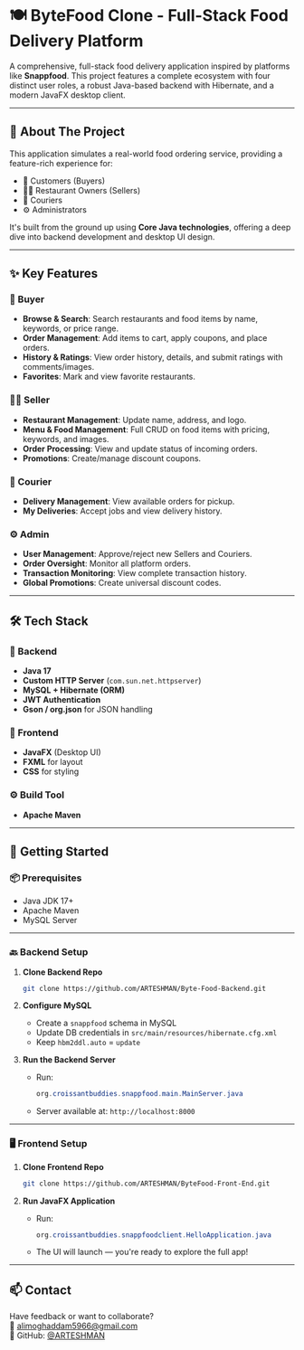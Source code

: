 # 🍽️ ByteFood Clone - Full-Stack Food Delivery Platform

A comprehensive, full-stack food delivery application inspired by platforms like **Snappfood**. This project features a complete ecosystem with four distinct user roles, a robust Java-based backend with Hibernate, and a modern JavaFX desktop client.

---

## 📖 About The Project

This application simulates a real-world food ordering service, providing a feature-rich experience for:
- 👤 Customers (Buyers)
- 👨‍🍳 Restaurant Owners (Sellers)
- 🛵 Couriers
- ⚙️ Administrators

It's built from the ground up using **Core Java technologies**, offering a deep dive into backend development and desktop UI design.

---

## ✨ Key Features

### 👤 Buyer
- **Browse & Search**: Search restaurants and food items by name, keywords, or price range.
- **Order Management**: Add items to cart, apply coupons, and place orders.
- **History & Ratings**: View order history, details, and submit ratings with comments/images.
- **Favorites**: Mark and view favorite restaurants.

### 👨‍🍳 Seller
- **Restaurant Management**: Update name, address, and logo.
- **Menu & Food Management**: Full CRUD on food items with pricing, keywords, and images.
- **Order Processing**: View and update status of incoming orders.
- **Promotions**: Create/manage discount coupons.

### 🛵 Courier
- **Delivery Management**: View available orders for pickup.
- **My Deliveries**: Accept jobs and view delivery history.

### ⚙️ Admin
- **User Management**: Approve/reject new Sellers and Couriers.
- **Order Oversight**: Monitor all platform orders.
- **Transaction Monitoring**: View complete transaction history.
- **Global Promotions**: Create universal discount codes.

---

## 🛠️ Tech Stack

### 🔧 Backend
- **Java 17**
- **Custom HTTP Server** (`com.sun.net.httpserver`)
- **MySQL + Hibernate (ORM)**
- **JWT Authentication**
- **Gson / org.json** for JSON handling

### 🎨 Frontend
- **JavaFX** (Desktop UI)
- **FXML** for layout
- **CSS** for styling

### ⚙️ Build Tool
- **Apache Maven**

---

## 🚀 Getting Started

### 📦 Prerequisites
- Java JDK 17+
- Apache Maven
- MySQL Server

---

### 🔙 Backend Setup
1. **Clone Backend Repo**
   ```bash
   git clone https://github.com/ARTESHMAN/Byte-Food-Backend.git
   ```

2. **Configure MySQL**
   - Create a `snappfood` schema in MySQL
   - Update DB credentials in `src/main/resources/hibernate.cfg.xml`
   - Keep `hbm2ddl.auto` = `update`

3. **Run the Backend Server**
   - Run:
     ```java
     org.croissantbuddies.snappfood.main.MainServer.java
     ```
   - Server available at: `http://localhost:8000`

---

### 🖥️ Frontend Setup

1. **Clone Frontend Repo**
   ```bash
   git clone https://github.com/ARTESHMAN/ByteFood-Front-End.git
   ```

2. **Run JavaFX Application**
   - Run:
     ```java
     org.croissantbuddies.snappfoodclient.HelloApplication.java
     ```
   - The UI will launch — you're ready to explore the full app!

---

## 📫 Contact

Have feedback or want to collaborate?  
📧 alimoghaddam5966@gmail.com  
🔗 GitHub: [@ARTESHMAN](https://github.com/ARTESHMAN)

